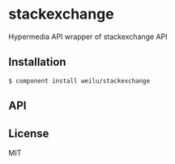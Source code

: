 
# stackexchange

  Hypermedia API wrapper of stackexchange API

## Installation

    $ component install weilu/stackexchange

## API

   

## License

  MIT
